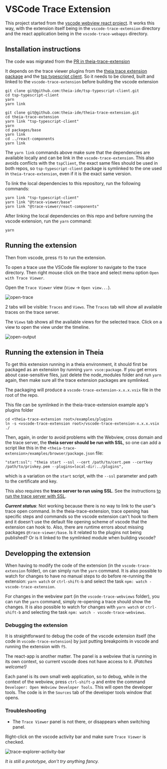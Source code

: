 # VSCode Trace Extension

This project started from the [vscode webview react project](https://github.com/rebornix/vscode-webview-react). It works this way, with the extension itself being in the `vscode-trace-extension` directory and the react application being in the `vscode-trace-webapps` directory.

## Installation instructions

The code was migrated from the [PR in theia-trace-extension](https://github.com/theia-ide/theia-trace-extension/pull/124)

It depends on the trace viewer plugins from the [theia trace extension package](https://github.com/theia-ide/theia-trace-extension/) and the [tsp typescript client](https://github.com/theia-ide/tsp-typescript-client/). So it needs to be cloned, built and linked to the `vscode-trace-extension` before building the vscode extension

```
git clone git@github.com:theia-ide/tsp-typescript-client.git
cd tsp-typescript-client
yarn
yarn link
```

```
git clone git@github.com:theia-ide/theia-trace-extension.git
cd theia-trace-extension
yarn link "tsp-typescript-client"
yarn
cd packages/base
yarn link
cd ../react-components
yarn link
```

The `yarn link` commands above make sure that the dependencies are available locally and can be link in the `vscode-trace-extension`. This also avoids conflicts with the `tspClient`, the exact same files should be used in both repos, so `tsp-typescript-client` package is symlinked to the one used in `theia-trace-extension`, even if it is the exact same version.

To link the local dependencies to this repository, run the following commands:

```
yarn link "tsp-typescript-client"
yarn link "@trace-viewer/base"
yarn link "@trace-viewer/react-components"
```

After linking the local dependencies on this repo and before running the vscode extension, run the `yarn` command:

```
yarn
```

## Running the extension

Then from vscode, press `f5` to run the extension.

To open a trace use the VSCode file explorer to navigate to the trace directory. Then right mouse click on the trace and select menu option `Open with Trace Viewer`. 

Open the `Trace Viewer` view (`View` -> `Open view...`).

![open-trace](https://raw.githubusercontent.com/theia-ide/vscode-trace-extension/master/doc/images/vscode-open-with-trace-viewer-001.png)

2 tabs will be visible: `Traces` and `Views`. The `Traces` tab will show all available traces on the trace server. 

The `Views` tab shows all the available views for the selected trace. Click on a view to open the view under the timeline.

![open-output](https://raw.githubusercontent.com/theia-ide/vscode-trace-extension/master/doc/images/vscode-trace-extension-001.png)

## Running the extension in Theia

To get this extension running in a theia environment, it should first be packaged as an extension by running `yarn vsce:package`. If you get errors about case-sensitive files, just delete the node_modules folder and run `yarn` again, then make sure all the trace extension packages are symlinked.

The packaging will produce a `vscode-trace-extension-x.x.x.vsix` file in the root of the repo.

This file can be symlinked in the theia-trace-extension example app's plugins folder

```
cd <theia-trace-extension root>/examples/plugins
ln -s <vscode-trace-extension root>/vscode-trace-extension-x.x.x.vsix ./
```

Then, again, in order to avoid problems with the Webview, cross domain and the trace server, the **theia server should be run with SSL**, so one can add a script like this in the `<theia-trace-extension>/examples/browser/package.json` file:

```
"start:ssl": "theia start --ssl --cert /path/to/cert.pem --certkey /path/to/privkey.pem --plugins=local-dir:../plugins",
```

which is a variation on the `start` script, with the `--ssl` parameter and path to the certificate and key.

This also requires the **trace server to run using SSL**. See the instructions [to run the trace server with SSL](https://github.com/tracecompass/tracecompass-incubator/tree/master/trace-server#run-the-server-with-ssl).

***Current status***: Not working because there is no way to link to the user's trace open command. In the theia-trace-extension, trace opening has specific steps and commands so the vscode extension can't hook to them and it doesn't use the default file opening scheme of vscode that the extension can hook to. Also, there are runtime errors about missing packages `@trace-viewer/base`. Is it related to the plugins not being published? Or is it linked to the symlinked module when building vscode?

## Developping the extension

When having to modify the code of the extension (in the `vscode-trace-extension` folder), on can simply run the `yarn` command. It is also possible to watch for changes to have no manual steps to do before re-running the extension: `yarn watch` or `ctrl-shift-b` and select the task `npm: watch - vscode-trace-extension`.

For changes in the webview part (in the `vscode-trace-webviews` folder), you can run the `yarn` command, simply re-opening a trace should show the changes. It is also possible to watch for changes with `yarn watch` or `ctrl-shift-b` and selecting the task `npm: watch - vscode-trace-webviews`.

### Debugging the extension

It is straightforward to debug the code of the vscode extension itself (the code in `vscode-trace-extension`) by just putting breakpoints in vscode and running the extension with `f5`.

The react-app is another matter. The panel is a webview that is running in its own context, so current vscode does not have access to it. _(Patches welcome!)_ 

Each panel is its own small web application, so to debug, while in the context of the webview, press `ctrl-shift-p` and entre the command `Developer: Open Webview Developer Tools`. This will open the developer tools. The code is in the `Sources` tab of the developer tools window that opens.

### Troubleshooting

 * The `Trace Viewer` panel is not there, or disappears when switching panel.

Right-click on the vscode activity bar and make sure `Trace Viewer` is checked.

![trace-explorer-activity-bar](https://raw.githubusercontent.com/theia-ide/vscode-trace-extension/master/doc/images/vscode-show-trace-viewer-001.png)

_It is still a prototype, don't try anything fancy._

